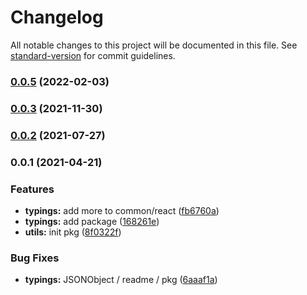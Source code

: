 # Changelog

All notable changes to this project will be documented in this file. See [standard-version](https://github.com/conventional-changelog/standard-version) for commit guidelines.

### [0.0.5](https://github.com/astahmer/pastable/compare/@pastable/typings@0.0.2...@pastable/typings@0.0.5) (2022-02-03)

### [0.0.3](https://github.com/astahmer/pastable/compare/@pastable/typings@0.0.2...@pastable/typings@0.0.3) (2021-11-30)

### [0.0.2](https://github.com/astahmer/pastable/compare/@pastable/typings@0.0.1...@pastable/typings@0.0.2) (2021-07-27)

### 0.0.1 (2021-04-21)


### Features

* **typings:** add more  to common/react ([fb6760a](https://github.com/astahmer/pastable/commit/fb6760a2ce17c49c41e098f76a8734f04fe51548))
* **typings:** add package ([168261e](https://github.com/astahmer/pastable/commit/168261e66c4d48ad688842c95b396439add229e5))
* **utils:** init pkg ([8f0322f](https://github.com/astahmer/pastable/commit/8f0322f8e5b903a1254d2fdadfac09b0e9e50d5b))


### Bug Fixes

* **typings:** JSONObject / readme / pkg ([6aaaf1a](https://github.com/astahmer/pastable/commit/6aaaf1ad93d3a570b55a17004fd07fea0db034e8))
